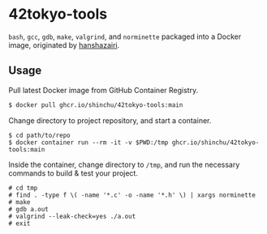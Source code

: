 # 42tokyo-tools

`bash`, `gcc`, `gdb`, `make`, `valgrind`, and `norminette` packaged into a Docker image, originated by [hanshazairi](https://github.com/hanshazairi/42ools).

## Usage

Pull latest Docker image from GitHub Container Registry.

```bash
$ docker pull ghcr.io/shinchu/42tokyo-tools:main
```

Change directory to project repository, and start a container.

```
$ cd path/to/repo
$ docker container run --rm -it -v $PWD:/tmp ghcr.io/shinchu/42tokyo-tools:main
```

Inside the container, change directory to `/tmp`, and run the necessary commands to build & test your project.

```
# cd tmp
# find . -type f \( -name '*.c' -o -name '*.h' \) | xargs norminette
# make
# gdb a.out
# valgrind --leak-check=yes ./a.out
# exit
```
